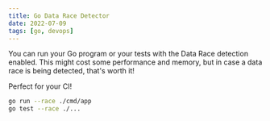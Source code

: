 ```yaml
---
title: Go Data Race Detector
date: 2022-07-09
tags: [go, devops]
---
```


You can run your Go program or your tests with the Data Race detection enabled. This might cost some performance and memory, but in case a data race is being detected, that's worth it!

Perfect for your CI!

```bash
go run --race ./cmd/app
go test --race ./...
```
